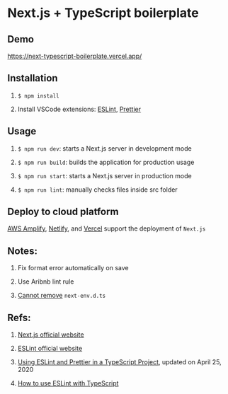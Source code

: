 # Next.js + TypeScript boilerplate

## Demo

https://next-typescript-boilerplate.vercel.app/

## Installation

1. `$ npm install`

2. Install VSCode extensions: [ESLint](https://marketplace.visualstudio.com/items?itemName=dbaeumer.vscode-eslint), [Prettier](https://marketplace.visualstudio.com/items?itemName=esbenp.prettier-vscode)

## Usage

1. `$ npm run dev`: starts a Next.js server in development mode

2. `$ npm run build`: builds the application for production usage

3. `$ npm run start`: starts a Next.js server in production mode

4. `$ npm run lint`: manually checks files inside src folder

## Deploy to cloud platform

[AWS Amplify](https://aws.amazon.com/tw/amplify/), [Netlify](https://www.netlify.com/with/nextjs/), and [Vercel](https://vercel.com/) support the deployment of `Next.js`

## Notes:

1. Fix format error automatically on save

2. Use Aribnb lint rule

3. [Cannot remove](https://nextjs.org/docs/basic-features/typescript#custom-app) `next-env.d.ts`

## Refs:

1. [Next.js official website](https://nextjs.org/docs/getting-started)

2. [ESLint official website](https://eslint.org/docs/user-guide/configuring#specifying-parser)

3. [Using ESLint and Prettier in a TypeScript Project](https://www.robertcooper.me/using-eslint-and-prettier-in-a-typescript-project), updated on April 25, 2020

4. [How to use ESLint with TypeScript](https://khalilstemmler.com/blogs/typescript/eslint-for-typescript/)